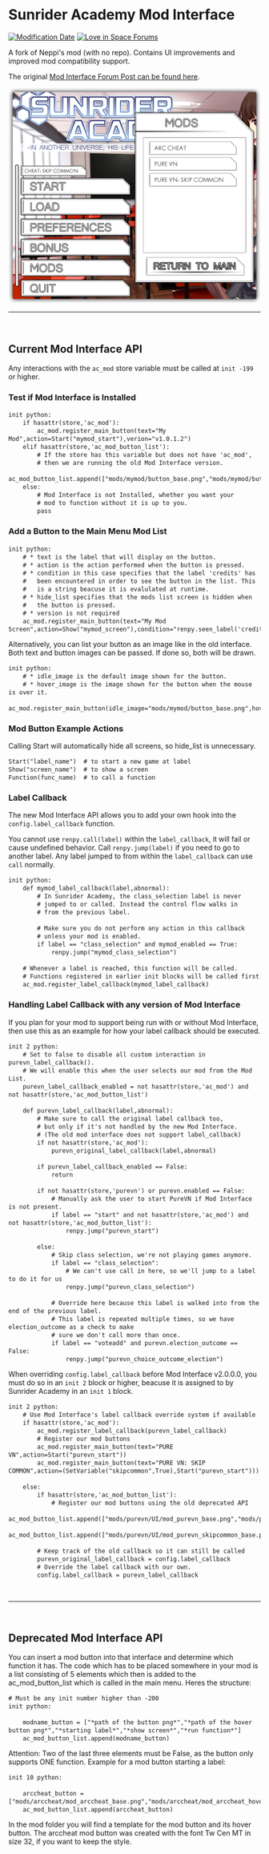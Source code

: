 # Sunrider Academy Mod Interface

<!--[![Latest Release](https://img.shields.io/github/release-pre/trigger-death/SunriderAcademyModInterface.svg?style=flat&label=version)](https://github.com/trigger-death/SunriderAcademyModInterface/releases/latest)
[![Latest Release Date](https://img.shields.io/github/release-date-pre/trigger-death/SunriderAcademyModInterface.svg?style=flat&label=released)](https://github.com/trigger-death/SunriderAcademyModInterface/releases/latest)
[![Total Downloads](https://img.shields.io/github/downloads/trigger-death/SunriderAcademyModInterface/total.svg?style=flat)](https://github.com/trigger-death/SunriderAcademyModInterface/releases)-->
[![Modification Date](https://img.shields.io/badge/modified-april%202019-A642FF.svg?style=flat)](https://github.com/trigger-death/SunriderAcademyModInterface/commit/ea144c005b804031a92d12b4c58e1e93980bcce4)
[![Love in Space Forums](https://img.shields.io/badge/love%20in%20space-forums-C75051.svg?style=flat)](http://forum.loveinspace.moe/thread/625/sunrider-academy-mod-interface)
<!--[![Discord](https://img.shields.io/discord/436949335947870238.svg?style=flat&logo=discord&label=chat&colorB=7389DC&link=https://discord.gg/vB7jUbY)](https://discord.gg/vB7jUbY)-->

A fork of Neppi's mod (with no repo). Contains UI improvements and improved mod compatibility support.

The original [Mod Interface Forum Post can be found here](http://forum.loveinspace.moe/thread/625/sunrider-academy-mod-interface).

<p align="center"><img src="preview/mod_list_preview_2.png"/></p>

***

<br/>

## Current Mod Interface API

Any interactions with the `ac_mod` store variable must be called at `init -199` or higher.

### Test if Mod Interface is Installed

```renpy
init python:
    if hasattr(store,'ac_mod'):
        ac_mod.register_main_button(text="My Mod",action=Start("mymod_start"),verion="v1.0.1.2")
    elif hasattr(store,'ac_mod_button_list'):
        # If the store has this variable but does not have 'ac_mod',
        # then we are running the old Mod Interface version.
        ac_mod_button_list.append(["mods/mymod/button_base.png","mods/mymod/button_hover.png","mymod_start",False,False])
    else:
        # Mod Interface is not Installed, whether you want your
        # mod to function without it is up to you.
        pass
```

### Add a Button to the Main Menu Mod List

```renpy
init python:
    # * text is the label that will display on the button.
    # * action is the action performed when the button is pressed.
    # * condition in this case specifies that the label 'credits' has
    #   been encountered in order to see the button in the list. This
    #   is a string beacuse it is evalulated at runtime.
    # * hide_list specifies that the mods list screen is hidden when
    #   the button is pressed.
    # * version is not required
    ac_mod.register_main_button(text="My Mod Screen",action=Show("mymod_screen"),condition="renpy.seen_label('credits')",hide_list=True,version="v2.0.0.0")
```

Alternatively, you can list your button as an image like in the old interface. Both text and button images can be passed. If done so, both will be drawn.

```renpy
init python:
    # * idle_image is the default image shown for the button.
    # * hover_image is the image shown for the button when the mouse is over it.
    ac_mod.register_main_button(idle_image="mods/mymod/button_base.png",hover_image="mods/mymod/button_hover.png",action=Start("mymod_start"))
```

### Mod Button Example Actions

Calling Start will automatically hide all screens, so hide_list is unnecessary.

```renpy
Start("label_name")  # to start a new game at label
Show("screen_name")  # to show a screen
Function(func_name)  # to call a function
```

### Label Callback

The new Mod Interface API allows you to add your own hook into the `config.label_callback` function.

You cannot use `renpy.call(label)` within the `label_callback`, it will fail or cause undefined behavior. Call `renpy.jump(label)` if you need to go to another label. Any label jumped to from within the `label_callback` can use `call` normally.

```renpy
init python:
    def mymod_label_callback(label,abnormal):
        # In Sunrider Academy, the class_selection label is never
        # jumped to or called. Instead the control flow walks in
        # from the previous label.
        
        # Make sure you do not perform any action in this callback
        # unless your mod is enabled.
        if label == "class_selection" and mymod_enabled == True:
            renpy.jump("mymod_class_selection")
    
    # Whenever a label is reached, this function will be called.
    # Functions registered in earlier init blocks will be called first
    ac_mod.register_label_callback(mymod_label_callback)
```

### Handling Label Callback with any version of Mod Interface

If you plan for your mod to support being run with or without Mod Interface, then use this as an example for how your label callback should be executed.

```renpy
init 2 python:
    # Set to false to disable all custom interaction in purevn_label_callback().
    # We will enable this when the user selects our mod from the Mod List.
    purevn_label_callback_enabled = not hasattr(store,'ac_mod') and not hasattr(store,'ac_mod_button_list')

    def purevn_label_callback(label,abnormal):
        # Make sure to call the original label callback too,
        # but only if it's not handled by the new Mod Interface.
        # (The old mod interface does not support label_callback)
        if not hasattr(store,'ac_mod'):
            purevn_original_label_callback(label,abnormal)

        if purevn_label_callback_enabled == False:
            return

        if not hasattr(store,'purevn') or purevn.enabled == False:
            # Manually ask the user to start PureVN if Mod Interface is not present.
            if label == "start" and not hasattr(store,'ac_mod') and not hasattr(store,'ac_mod_button_list'):
                renpy.jump("purevn_start")

        else:
            # Skip class selection, we're not playing games anymore.
            if label == "class_selection":
                # We can't use call in here, so we'll jump to a label to do it for us
                renpy.jump("purevn_class_selection")

            # Override here because this label is walked into from the end of the previous label.
            # This label is repeated multiple times, so we have election_outcome as a check to make
            # sure we don't call more than once.
            if label == "voteadd" and purevn.election_outcome == False:
                renpy.jump("purevn_choice_outcome_election")
```

When overriding `config.label_callback` before Mod Interface v2.0.0.0, you must do so in an `init 2` block or higher, beacuse it is assigned to by Sunrider Academy in an `init 1` block.

```renpy
init 2 python:
    # Use Mod Interface's label callback override system if available
    if hasattr(store,'ac_mod'):
        ac_mod.register_label_callback(purevn_label_callback)
        # Register our mod buttons
        ac_mod.register_main_button(text="PURE VN",action=Start("purevn_start"))
        ac_mod.register_main_button(text="PURE VN: SKIP COMMON",action=(SetVariable("skipcommon",True),Start("purevn_start")))

    else:
        if hasattr(store,'ac_mod_button_list'):
            # Register our mod buttons using the old deprecated API
            ac_mod_button_list.append(["mods/purevn/UI/mod_purevn_base.png","mods/purevn/UI/mod_purevn_hover.png","purevn_start",False,False])
            ac_mod_button_list.append(["mods/purevn/UI/mod_purevn_skipcommon_base.png","mods/purevn/UI/mod_purevn_skipcommon_hover.png","purevn_start_skipcommon",False,False])

        # Keep track of the old callback so it can still be called
        purevn_original_label_callback = config.label_callback
        # Override the label callback with our own.
        config.label_callback = purevn_label_callback
```

<br/>

***

<br/>

## Deprecated Mod Interface API

You can insert a mod button into that interface and determine which function it has. The code which has to be placed somewhere in your mod is a list consisting of 5 elements which then is added to the ac_mod_button_list which is called in the main menu. Heres the structure:

```renpy
# Must be any init number higher than -200
init python:

    modname_button = ["*path of the button png*","*path of the hover button png*","*starting label*","*show screen*","*run function*"]
    ac_mod_button_list.append(modname_button)
```

Attention: Two of the last three elements must be False, as the button only supports ONE function. Example for a mod button starting a label:

```renpy
init 10 python:

    arccheat_button = ["mods/arccheat/mod_arccheat_base.png","mods/arccheat/mod_arccheat_hover.png","arc_cheat2",False,False]
    ac_mod_button_list.append(arccheat_button)
```

In the mod folder you will find a template for the mod button and its hover button. The arccheat mod button was created with the font Tw Cen MT in size 32, if you want to keep the style.
